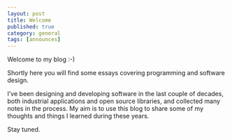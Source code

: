 ```yaml
---
layout: post
title: Welcome
published: true
category: general
tags: [announces]
---
```


Welcome to my blog :-)

Shortly here you will find some essays covering programming and software design.

I’ve been designing and developing software in the last couple of decades,
both industrial applications and open source libraries, and collected many notes in the process.
My aim is to use this blog to share some of my thoughts and things I learned during these years.

Stay tuned.

